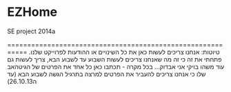 EZHome
======

SE project 2014a 

===========================================================
טיוטות:
אנחנו צריכים לעשות כאן את כל השינויים או ההודעות לפרוייקט שלנו.
פתחתי את זה כי זה מה שאנחנו צריכים לעשות השבוע עד לשבוע הבא, צריך לעשות גם עוד משהו בויקי אני אבדוק...
בכל מקרה - תכתבו כאן כל אחד את הפרטים של הגיטהאב שלו כי אנחנו צריכים להעביר את הפרטים למרצה בתרגיל הגשה לשבוע הבא
(עד ה26.10.13)
